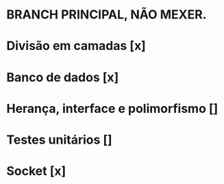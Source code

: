 # BRANCH PRINCIPAL, NÃO MEXER.

# Divisão em camadas [x]
# Banco de dados [x]
# Herança, interface e polimorfismo []
# Testes unitários []
# Socket [x]
